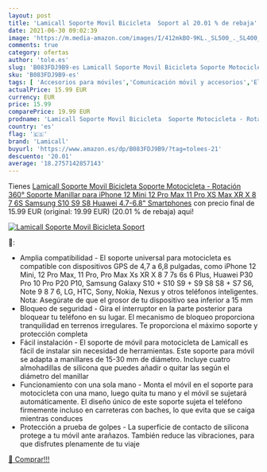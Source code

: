 ```yaml
---
layout: post
title: 'Lamicall Soporte Movil Bicicleta  Soport al 20.01 % de rebaja'
date: 2021-06-30 09:02:39
image: 'https://m.media-amazon.com/images/I/412mkBO-9KL._SL500_._SL400_.jpg'
comments: true
category: ofertas
author: 'tole.es'
slug: 'B083FDJ9B9-es Lamicall Soporte Movil Bicicleta Soporte Motocicleta -...'
sku: 'B083FDJ9B9-es'
tags: [ 'Accesorios para móviles','Comunicación móvil y accesorios','Electrónica','Electrónica para moto','Electrónica para vehículos','Soportes para moto','Soportes para móviles','bicicleta','lamicall', ]
actualPrice: 15.99 EUR
currency: EUR
price: 15.99
comparePrice: 19.99 EUR
prodname: 'Lamicall Soporte Movil Bicicleta  Soporte Motocicleta - Rotación 360° Soporte Manillar para iPhone 12 Mini  12 Pro Max  11 Pro  XS Max  XR  X  8  7  6S  Samsung S10 S9 S8  Huawei  4.7-6.8" Smartphones'
country: 'es'
flag: '🇪🇸'
brand: 'Lamicall'
buyurl: 'https://www.amazon.es/dp/B083FDJ9B9/?tag=tolees-21'
descuento: '20.01'
average: '18.2757142857143'
---
```


Tienes [Lamicall Soporte Movil Bicicleta  Soporte Motocicleta - Rotación 360° Soporte Manillar para iPhone 12 Mini  12 Pro Max  11 Pro  XS Max  XR  X  8  7  6S  Samsung S10 S9 S8  Huawei  4.7-6.8" Smartphones](https://www.amazon.es/dp/B083FDJ9B9/?tag=tolees-21) con precio final de  15.99 EUR (original: 19.99 EUR) (20.01 %  de rebaja) aqui!

[![Lamicall Soporte Movil Bicicleta  Soport](https://m.media-amazon.com/images/I/412mkBO-9KL._SL500_._SL400_.jpg)](https://www.amazon.es/dp/B083FDJ9B9/?tag=tolees-21)

🔎:

- Amplia compatibilidad - El soporte universal para motocicleta es compatible con dispositivos GPS de 4,7 a 6,8 pulgadas, como iPhone 12 Mini, 12 Pro Max, 11 Pro, Pro Max Xs XR X 8 7 7s 6s 6 Plus, Huawei P30 Pro 10 Pro P20 P10, Samsung Galaxy S10 + S10 S9 + S9 S8 S8 + S7 S6, Note 9 8 7 6, LG, HTC, Sony, Nokia, Nexus y otros teléfonos inteligentes. Nota: Asegúrate de que el grosor de tu dispositivo sea inferior a 15 mm
- Bloqueo de seguridad - Gira el interruptor en la parte posterior para bloquear tu teléfono en su lugar. El mecanismo de bloqueo proporciona tranquilidad en terrenos irregulares. Te proporciona el máximo soporte y protección completa
- Fácil instalación - El soporte de móvil para motocicleta de Lamicall es fácil de instalar sin necesidad de herramientas. Este soporte para móvil se adapta a manillares de 15-30 mm de diámetro. Incluye cuatro almohadillas de silicona que puedes añadir o quitar las según el diámetro del manillar
- Funcionamiento con una sola mano - Monta el móvil en el soporte para motocicleta con una mano, luego quita tu mano y el móvil se sujetará automáticamente. El diseño único de este soporte sujeta el teléfono firmemente incluso en carreteras con baches, lo que evita que se caiga mientras conduces
- Protección a prueba de golpes - La superficie de contacto de silicona protege a tu móvil ante arañazos. También reduce las vibraciones, para que disfrutes plenamente de tu viaje

[🛒 Comprar!!!](https://www.amazon.es/dp/B083FDJ9B9/?tag=tolees-21)
